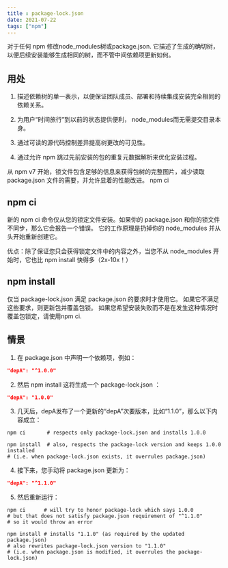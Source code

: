 ```yaml
---
title : package-lock.json
date: 2021-07-22
tags: ["npm"]
---
```


对于任何 npm 修改node_modules树或package.json. 它描述了生成的确切树，以便后续安装能够生成相同的树，而不管中间依赖项更新如何。
<!--more-->
## 用处

1. 描述依赖树的单一表示，以便保证团队成员、部署和持续集成安装完全相同的依赖关系。

2. 为用户“时间旅行”到以前的状态提供便利， node_modules而无需提交目录本身。

3. 通过可读的源代码控制差异提高树更改的可见性。

5. 通过允许 npm 跳过先前安装的包的重复元数据解析来优化安装过程。

从 npm v7 开始，锁文件包含足够的信息来获得包树的完整图片，减少读取package.json 文件的需要，并允许显着的性能改进。
npm ci

## npm ci
新的 npm ci 命令仅从您的锁定文件安装。如果你的 package.json 和你的锁文件不同步，那么它会报告一个错误。
它的工作原理是扔掉你的 node_modules 并从头开始重新创建它。

优点：除了保证您只会获得锁定文件中的内容之外，当您不从 node_modules 开始时，它也比 npm install 快得多（2x-10x！）

## npm install
仅当 package-lock.json 满足 package.json 的要求时才使用它。
如果它不满足这些要求，则更新包并覆盖包锁。
如果您希望安装失败而不是在发生这种情况时覆盖包锁定，请使用npm ci.

## 情景
1. 在 package.json 中声明一个依赖项，例如：
```json
"depA": "^1.0.0"
```
2. 然后 npm install 这将生成一个 package-lock.json ：
```json
"depA": "1.0.0"
```
3. 几天后，depA发布了一个更新的“depA”次要版本，比如“1.1.0”，那么以下内容成立：
```shell
npm ci       # respects only package-lock.json and installs 1.0.0

npm install  # also, respects the package-lock version and keeps 1.0.0 installed
# (i.e. when package-lock.json exists, it overrules package.json)
```
4. 接下来，您手动将 package.json 更新为：

```json
"depA": "^1.1.0"
```

5. 然后重新运行：

```shell
npm ci      # will try to honor package-lock which says 1.0.0
# but that does not satisfy package.json requirement of "^1.1.0"
# so it would throw an error

npm install # installs "1.1.0" (as required by the updated package.json)
# also rewrites package-lock.json version to "1.1.0"
# (i.e. when package.json is modified, it overrules the package-lock.json)
```
